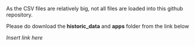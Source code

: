 As the CSV files are relatively big, not all files are loaded into this github repository. 

Please do download the **historic_data** and **apps** folder from the link below 


*Insert link here*
